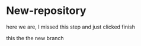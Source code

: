 # New-repository


here we are, I missed this step and just clicked finish

this the the new branch
